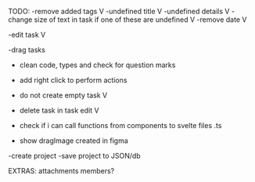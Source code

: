 TODO:
-remove added tags V
-undefined title V
-undefined details V
-change size of text in task if one of these are undefined V
-remove date V

-edit task V

-drag tasks

- clean code, types and check for question marks
- add right click to perform actions

- do not create empty task V
- delete task in task edit V

- check if i can call functions from components to svelte files .ts

- show dragImage created in figma

-create project
-save project to JSON/db

EXTRAS:
attachments
members?

